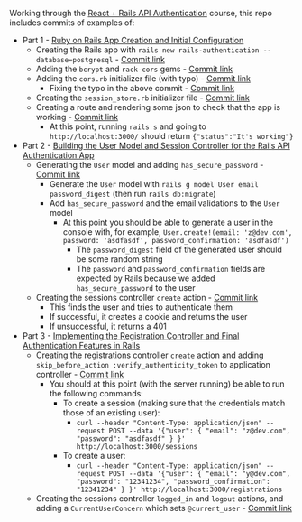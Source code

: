 Working through the [React + Rails API Authentication](https://youtube.com/playlist?list=PLgYiyoyNPrv_yNp5Pzsx0A3gQ8-tfg66j) course, this repo includes commits of examples of:

* Part 1 - [Ruby on Rails App Creation and Initial Configuration](https://youtu.be/z18zLCAg7UU)
  * Creating the Rails app with `rails new rails-authentication --database=postgresql` - [Commit link](https://github.com/jro31/rails-authentication/commit/97888a643c6f55d6593a258f1e73c69f6ed950a6)
  * Adding the `bcrypt` and `rack-cors` gems - [Commit link](https://github.com/jro31/rails-authentication/commit/2de22d180fd440310747dc1336ca263416fd0e7e)
  * Adding the `cors.rb` initializer file (with typo) - [Commit link](https://github.com/jro31/rails-authentication/commit/9f319d65c9db1bb65c1df9f592f40dc83f577c7e)
    * Fixing the typo in the above commit - [Commit link](https://github.com/jro31/rails-authentication/commit/6c34c80c20352fcffd702017e5a54f19954f2487)
  * Creating the `session_store.rb` initializer file - [Commit link](https://github.com/jro31/rails-authentication/commit/a27d6a327aca4a087b9e629f5dcbbc25d699ae41)
  * Creating a route and rendering some json to check that the app is working - [Commit link](https://github.com/jro31/rails-authentication/commit/82f966ae3034591d6a22eea0311788ee26e18d46)
    * At this point, running `rails s` and going to `http://localhost:3000/` should return `{"status":"It's working"}`
* Part 2 - [Building the User Model and Session Controller for the Rails API Authentication App](https://youtu.be/FwfsMv2kSX4)
  * Generating the `User` model and adding `has_secure_password` - [Commit link](https://github.com/jro31/rails-authentication/commit/e169a79327eb43f85e69bd10a973979446edfdde)
    * Generate the `User` model with `rails g model User email password_digest` (then run `rails db:migrate`)
    * Add `has_secure_password` and the email validations to the `User` model
      * At this point you should be able to generate a user in the console with, for example, `User.create!(email: 'z@dev.com', password: 'asdfasdf', password_confirmation: 'asdfasdf')`
        * The `password_digest` field of the generated user should be some random string
        * The `password` and `password_confirmation` fields are expected by Rails because we added `has_secure_password` to the user
  * Creating the sessions controller `create` action - [Commit link](https://github.com/jro31/rails-authentication/commit/2851bef981ecdc4e71adea19a0c2dd64e637cd38)
    * This finds the user and tries to authenticate them
    * If successful, it creates a cookie and returns the user
    * If unsuccessful, it returns a 401
* Part 3 - [Implementing the Registration Controller and Final Authentication Features in Rails](https://youtu.be/_rdNv5ijzrk)
  * Creating the registrations controller `create` action and adding `skip_before_action :verify_authenticity_token` to application controller - [Commit link](https://github.com/jro31/rails-authentication/commit/c4fc8f7c0186789289123aec6333ff9c33d0bcb8)
    * You should at this point (with the server running) be able to run the following commands:
      * To create a session (making sure that the credentials match those of an existing user):
        * `curl --header "Content-Type: application/json" --request POST --data '{"user": { "email": "z@dev.com", "password": "asdfasdf" } }' http://localhost:3000/sessions`
      * To create a user:
        * `curl --header "Content-Type: application/json" --request POST --data '{"user": { "email": "y@dev.com", "password": "12341234", "password_confirmation": "12341234" } }' http://localhost:3000/registrations`
  * Creating the sessions controller `logged_in` and `logout` actions, and adding a `CurrentUserConcern` which sets `@current_user` - [Commit link](https://github.com/jro31/rails-authentication/commit/9f8f14eda8adb1eb0dd3e4c47ac9aa06b6b68d48)
